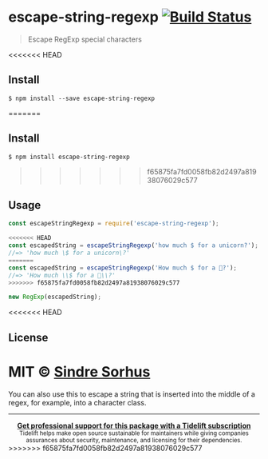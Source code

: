 # escape-string-regexp [![Build Status](https://travis-ci.org/sindresorhus/escape-string-regexp.svg?branch=master)](https://travis-ci.org/sindresorhus/escape-string-regexp)

> Escape RegExp special characters

<<<<<<< HEAD

## Install

```
$ npm install --save escape-string-regexp
```


=======
## Install

```
$ npm install escape-string-regexp
```

>>>>>>> f65875fa7fd0058fb82d2497a81938076029c577
## Usage

```js
const escapeStringRegexp = require('escape-string-regexp');

<<<<<<< HEAD
const escapedString = escapeStringRegexp('how much $ for a unicorn?');
//=> 'how much \$ for a unicorn\?'
=======
const escapedString = escapeStringRegexp('How much $ for a 🦄?');
//=> 'How much \\$ for a 🦄\\?'
>>>>>>> f65875fa7fd0058fb82d2497a81938076029c577

new RegExp(escapedString);
```

<<<<<<< HEAD

## License

MIT © [Sindre Sorhus](http://sindresorhus.com)
=======
You can also use this to escape a string that is inserted into the middle of a regex, for example, into a character class.

---

<div align="center">
	<b>
		<a href="https://tidelift.com/subscription/pkg/npm-escape-string-regexp?utm_source=npm-escape-string-regexp&utm_medium=referral&utm_campaign=readme">Get professional support for this package with a Tidelift subscription</a>
	</b>
	<br>
	<sub>
		Tidelift helps make open source sustainable for maintainers while giving companies<br>assurances about security, maintenance, and licensing for their dependencies.
	</sub>
</div>
>>>>>>> f65875fa7fd0058fb82d2497a81938076029c577
